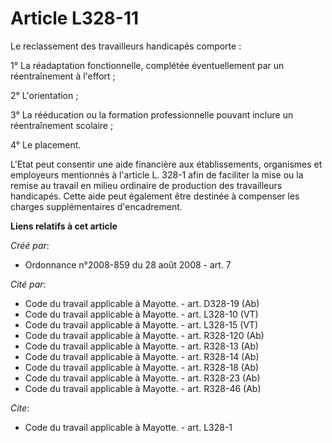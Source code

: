 # Article L328-11

Le reclassement des travailleurs handicapés comporte : 

1° La réadaptation fonctionnelle, complétée éventuellement par un réentraînement à l'effort ; 

2° L'orientation ; 

3° La rééducation ou la formation professionnelle pouvant inclure un réentraînement scolaire ; 

4° Le placement.

L'Etat peut consentir une aide financière aux établissements, organismes et employeurs mentionnés à l'article L. 328-1 afin
de faciliter la mise ou la remise au travail en milieu ordinaire de production des travailleurs handicapés. Cette aide peut
également être destinée à compenser les charges supplémentaires d'encadrement.

**Liens relatifs à cet article**

_Créé par_:

  - Ordonnance n°2008-859 du 28 août 2008 - art. 7

_Cité par_:

  - Code du travail applicable à Mayotte. - art. D328-19 (Ab)
  - Code du travail applicable à Mayotte. - art. L328-10 (VT)
  - Code du travail applicable à Mayotte. - art. L328-15 (VT)
  - Code du travail applicable à Mayotte. - art. R328-120 (Ab)
  - Code du travail applicable à Mayotte. - art. R328-13 (Ab)
  - Code du travail applicable à Mayotte. - art. R328-14 (Ab)
  - Code du travail applicable à Mayotte. - art. R328-18 (Ab)
  - Code du travail applicable à Mayotte. - art. R328-23 (Ab)
  - Code du travail applicable à Mayotte. - art. R328-46 (Ab)

_Cite_:

  - Code du travail applicable à Mayotte. - art. L328-1
